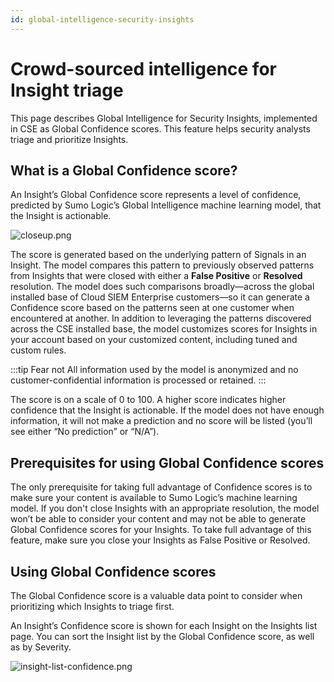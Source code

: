 ```yaml
---
id: global-intelligence-security-insights
---
```


# Crowd-sourced intelligence for Insight triage

This page describes Global Intelligence for Security Insights, implemented in CSE as Global Confidence scores. This feature helps security analysts triage and prioritize Insights. 

## What is a Global Confidence score? 
An Insight’s Global Confidence score represents a level of confidence, predicted by Sumo Logic’s Global Intelligence machine learning model, that the Insight is actionable.  

![closeup.png](/img/cloud-siem-enterprise/closeup.png)

The score is generated based on the underlying pattern of Signals in an Insight. The model compares this pattern to previously observed patterns from Insights that were closed with either a **False Positive** or **Resolved** resolution. The model does such comparisons broadly—across the global installed base of Cloud SIEM Enterprise customers—so it can generate a Confidence score based on the patterns seen at one customer when encountered at another. In addition to leveraging the patterns discovered across the CSE installed base, the model customizes scores for Insights in your account based on your customized content, including tuned and custom rules.

:::tip Fear not
All information used by the model is anonymized and no customer-confidential information is processed or retained.
:::


The score is on a scale of 0 to 100. A higher score indicates higher confidence that the Insight is actionable. If the model does not have enough information, it will not make a prediction and no score will be listed (you’ll see either “No prediction” or “N/A”). 

## Prerequisites for using Global Confidence scores 
The only prerequisite for taking full advantage of Confidence scores is to make sure your content is available to Sumo Logic’s machine learning model. If you don't close Insights with an appropriate resolution, the model won’t be able to consider your content and may not be able to generate Global Confidence scores for your Insights. To take full advantage of this feature, make sure you close your Insights as False Positive or Resolved. 

## Using Global Confidence scores 
The Global Confidence score is a valuable data point to consider when prioritizing which Insights to triage first. 

An Insight’s Confidence score is shown for each Insight on the Insights list page. You can sort the Insight list by the Global Confidence score, as well as by Severity. 

![insight-list-confidence.png](/img/cloud-siem-enterprise/Confidence-Screenshot.png)  
 

